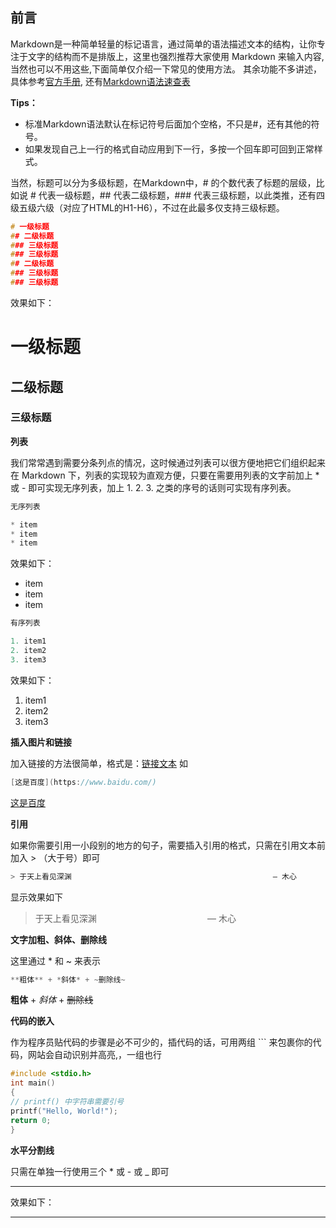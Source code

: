 

## 前言

Markdown是一种简单轻量的标记语言，通过简单的语法描述文本的结构，让你专注于文字的结构而不是排版上，这里也强烈推荐大家使用 Markdown 来输入内容, 当然也可以不用这些,下面简单仅介绍一下常见的使用方法。
其余功能不多讲述，具体参考[官方手册](https://www.markdownguide.org/), 还有[Markdown语法速查表](https://markdown.com.cn/cheat-sheet.html#%E6%80%BB%E8%A7%88)

**Tips：**

- 标准Markdown语法默认在标记符号后面加个空格，不只是#，还有其他的符号。
- 如果发现自己上一行的格式自动应用到下一行，多按一个回车即可回到正常样式。


当然，标题可以分为多级标题，在Markdown中，# 的个数代表了标题的层级，比如说 # 代表一级标题，## 代表二级标题，### 代表三级标题，以此类推，还有四级五级六级（对应了HTML的H1-H6），不过在此最多仅支持三级标题。

```c
# 一级标题
## 二级标题
### 三级标题
### 三级标题
## 二级标题
### 三级标题
### 三级标题
```

效果如下：


# 一级标题


## 二级标题


### 三级标题



**列表**

我们常常遇到需要分条列点的情况，这时候通过列表可以很方便地把它们组织起来 在 Markdown 下，列表的实现较为直观方便，只要在需要用列表的文字前加上 * 或 - 即可实现无序列表，加上 1. 2. 3. 之类的序号的话则可实现有序列表。

```c
无序列表

* item
* item
* item
```

效果如下：

- item
- item
- item

```c
有序列表

1. item1
2. item2
3. item3
```

效果如下：

1. item1
2. item2
3. item3

**插入图片和链接**

加入链接的方法很简单，格式是：[链接文本](链接地址) 如

```c
[这是百度](https://www.baidu.com/)
```

[这是百度](https://www.baidu.com/)


**引用**

如果你需要引用一小段别的地方的句子，需要插入引用的格式，只需在引用文本前加入 > （大于号）即可

```c
> 于天上看见深渊                                             — 木心
```
显示效果如下
>    于天上看见深渊                                                  — 木心


**文字加粗、斜体、删除线**

这里通过 * 和 ~ 来表示

```c
**粗体** + *斜体* + ~删除线~
```

**粗体** + _斜体_ + ~~删除线~~

**代码的嵌入**

作为程序员贴代码的步骤是必不可少的，插代码的话，可用两组 ``` 来包裹你的代码，网站会自动识别并高亮,，一组也行

```c
#include <stdio.h>
int main()
{
// printf() 中字符串需要引号
printf("Hello, World!");
return 0;
}
```

**水平分割线**

只需在单独一行使用三个 * 或 - 或 _ 即可

---

效果如下：

---

